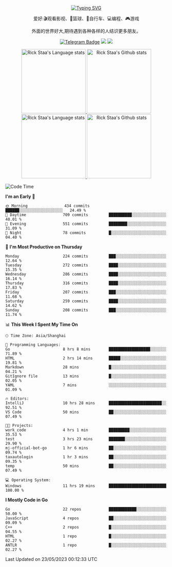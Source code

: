 <div align="center"> 

[![Typing SVG](https://readme-typing-svg.herokuapp.com?size=25&duration=2500&color=eeeeee&vCenter=true&width=200&height=40&lines=Hi+there+%F0%9F%91%8B%F0%9F%8F%BB;I'm+DanBai)](https://git.io/typing-svg)

爱好:🎬观看影视、🏀篮球、🚴自行车、💻编程、🎮游戏

外面的世界好大,期待遇到各种各样的人结识更多朋友。

[![Telegram Badge](https://img.shields.io/badge/-Telegram-blue?style=flat&logo=Telegram&logoColor=white)](https://t.me/danbai9420) 
[![](https://img.shields.io/badge/-Blog-brightgreen?style=flat&logo=Blogger&logoColor=white)](https://p00q.cn)
[![](https://img.shields.io/badge/-Email-red?style=flat&logo=Mail.Ru&logoColor=white)](mailto:danbai@88.com)
</div>

<!-- Light Mode -->
<div align="center"> 
<a href="https://github.com/anuraghazra/github-readme-stats#gh-light-mode-only">
<img height=200 src="https://github-readme-stats-git-master-rstaa-rickstaa.vercel.app/api/top-langs/?username=danbai225&layout=compact&langs_count=10&hide_border=1&role=OWNER,COLLABORATOR#gh-light-mode-only" alt="Rick Staa's Language stats" />
</a>
<a href="https://github.com/anuraghazra/github-readme-stats#gh-light-mode-only">
<img height=200 src="https://github-readme-stats-git-master-rstaa-rickstaa.vercel.app/api?username=danbai225&show_icons=true&count_private=true&line_height=28&hide_border=1&include_all_commits=true&card_width=450&role=OWNER,COLLABORATOR&exclude_repo=github-readme-stats#gh-light-mode-only" alt="Rick Staa's Github stats" />
</a>
</div>

<!-- Dark Mode -->
<div align="center"> 
<a href="https://github.com/anuraghazra/github-readme-stats#gh-dark-mode-only">
<img height=200 src="https://github-readme-stats-git-master-rstaa-rickstaa.vercel.app/api/top-langs/?username=danbai225&layout=compact&langs_count=10&hide_border=1&role=OWNER,COLLABORATOR&theme=github_dark#gh-dark-mode-only" alt="Rick Staa's Language stats" />
</a>
<a href="https://github.com/anuraghazra/github-readme-stats#gh-dark-mode-only">
<img height=200 src="https://github-readme-stats-git-master-rstaa-rickstaa.vercel.app/api?username=danbai225&show_icons=true&count_private=true&line_height=28&hide_border=1&include_all_commits=true&card_width=450&role=OWNER,COLLABORATOR&exclude_repo=github-readme-stats&theme=github_dark#gh-dark-mode-only" alt="Rick Staa's Github stats" />
</a>
</div>

<!--START_SECTION:waka-->
![Code Time](http://img.shields.io/badge/Code%20Time-314%20hrs%2022%20mins-blue)

**I'm an Early 🐤** 

```text
🌞 Morning                434 commits         ██████░░░░░░░░░░░░░░░░░░░   24.49 % 
🌆 Daytime                709 commits         ██████████░░░░░░░░░░░░░░░   40.01 % 
🌃 Evening                551 commits         ████████░░░░░░░░░░░░░░░░░   31.09 % 
🌙 Night                  78 commits          █░░░░░░░░░░░░░░░░░░░░░░░░   04.40 % 
```
📅 **I'm Most Productive on Thursday** 

```text
Monday                   224 commits         ███░░░░░░░░░░░░░░░░░░░░░░   12.64 % 
Tuesday                  272 commits         ████░░░░░░░░░░░░░░░░░░░░░   15.35 % 
Wednesday                286 commits         ████░░░░░░░░░░░░░░░░░░░░░   16.14 % 
Thursday                 316 commits         ████░░░░░░░░░░░░░░░░░░░░░   17.83 % 
Friday                   207 commits         ███░░░░░░░░░░░░░░░░░░░░░░   11.68 % 
Saturday                 259 commits         ████░░░░░░░░░░░░░░░░░░░░░   14.62 % 
Sunday                   208 commits         ███░░░░░░░░░░░░░░░░░░░░░░   11.74 % 
```


📊 **This Week I Spent My Time On** 

```text
🕑︎ Time Zone: Asia/Shanghai

💬 Programming Languages: 
Go                       8 hrs 8 mins        ██████████████████░░░░░░░   71.89 % 
HTML                     2 hrs 14 mins       █████░░░░░░░░░░░░░░░░░░░░   19.81 % 
Markdown                 28 mins             █░░░░░░░░░░░░░░░░░░░░░░░░   04.21 % 
GitIgnore file           13 mins             █░░░░░░░░░░░░░░░░░░░░░░░░   02.05 % 
YAML                     7 mins              ░░░░░░░░░░░░░░░░░░░░░░░░░   01.09 % 

🔥 Editors: 
IntelliJ                 10 hrs 28 mins      ███████████████████████░░   92.51 % 
VS Code                  50 mins             ██░░░░░░░░░░░░░░░░░░░░░░░   07.49 % 

🐱‍💻 Projects: 
work_code                4 hrs 1 min         █████████░░░░░░░░░░░░░░░░   35.53 % 
test                     3 hrs 23 mins       ███████░░░░░░░░░░░░░░░░░░   29.90 % 
mj-official-bot-go       1 hr 6 mins         ██░░░░░░░░░░░░░░░░░░░░░░░   09.74 % 
taxautologin             1 hr 3 mins         ██░░░░░░░░░░░░░░░░░░░░░░░   09.35 % 
temp                     50 mins             ██░░░░░░░░░░░░░░░░░░░░░░░   07.49 % 

💻 Operating System: 
Windows                  11 hrs 19 mins      █████████████████████████   100.00 % 
```

**I Mostly Code in Go** 

```text
Go                       22 repos            ████████████░░░░░░░░░░░░░   50.00 % 
JavaScript               4 repos             ██░░░░░░░░░░░░░░░░░░░░░░░   09.09 % 
C++                      2 repos             █░░░░░░░░░░░░░░░░░░░░░░░░   04.55 % 
HTML                     1 repo              █░░░░░░░░░░░░░░░░░░░░░░░░   02.27 % 
ANTLR                    1 repo              █░░░░░░░░░░░░░░░░░░░░░░░░   02.27 % 
```




 Last Updated on 23/05/2023 00:12:33 UTC
<!--END_SECTION:waka-->
